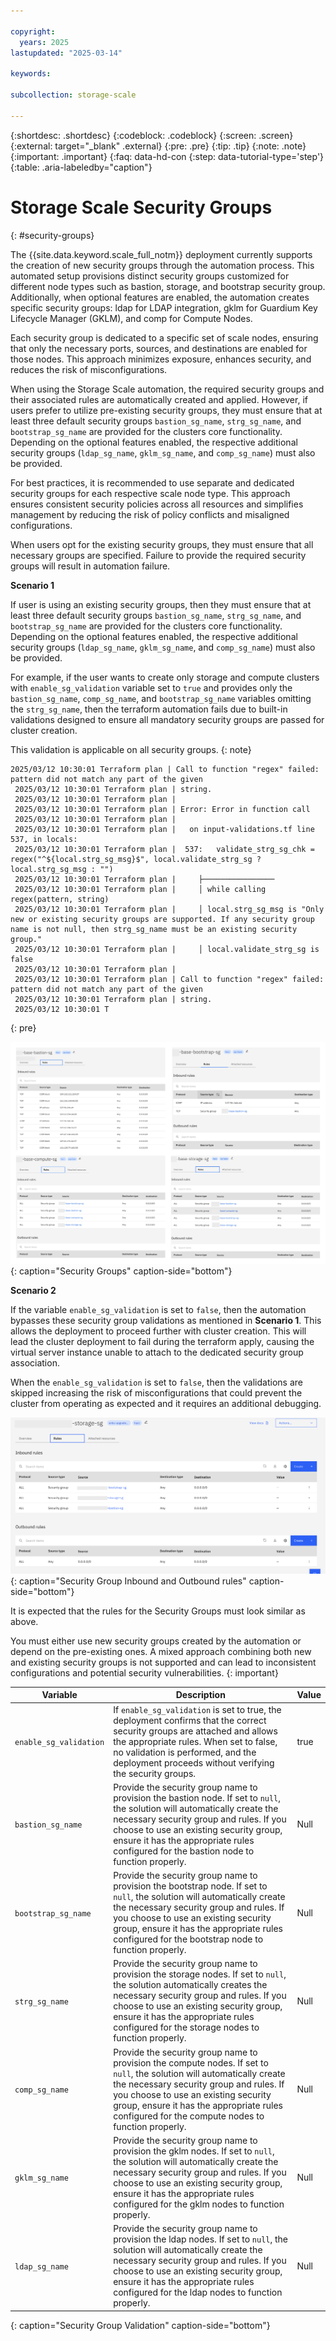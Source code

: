 ```yaml
---

copyright:
  years: 2025
lastupdated: "2025-03-14"

keywords:

subcollection: storage-scale

---
```


{:shortdesc: .shortdesc}
{:codeblock: .codeblock}
{:screen: .screen}
{:external: target="_blank" .external}
{:pre: .pre}
{:tip: .tip}
{:note: .note}
{:important: .important}
{:faq: data-hd-con
{:step: data-tutorial-type='step'}
{:table: .aria-labeledby="caption"}

# Storage Scale Security Groups
{: #security-groups}

The {{site.data.keyword.scale_full_notm}} deployment currently supports the creation of new security groups through the automation process. This automated setup provisions distinct security groups customized for different node types such as bastion, storage, and bootstrap security group. Additionally, when optional features are enabled, the automation creates specific security groups: ldap for LDAP integration, gklm for Guardium Key Lifecycle Manager (GKLM), and comp for Compute Nodes.

Each security group is dedicated to a specific set of scale nodes, ensuring that only the necessary ports, sources, and destinations are enabled for those nodes. This approach minimizes exposure, enhances security, and reduces the risk of misconfigurations.

When using the Storage Scale automation, the required security groups and their associated rules are automatically created and applied. However, if users prefer to utilize pre-existing security groups, they must ensure that at least three default security groups `bastion_sg_name`, `strg_sg_name`, and `bootstrap_sg_name` are provided for the clusters core functionality. Depending on the optional features enabled, the respective additional security groups (`ldap_sg_name`, `gklm_sg_name`, and `comp_sg_name`) must also be provided.

For best practices, it is recommended to use separate and dedicated security groups for each respective scale node type. This approach ensures consistent security policies across all resources and simplifies management by reducing the risk of policy conflicts and misaligned configurations.

When users opt for the existing security groups, they must ensure that all necessary groups are specified. Failure to provide the required security groups will result in automation failure.

**Scenario 1**

If user is using an existing security groups, then they must ensure that at least three default security groups `bastion_sg_name`, `strg_sg_name`, and `bootstrap_sg_name` are provided for the clusters core functionality. Depending on the optional features enabled, the respective additional security groups (`ldap_sg_name`, `gklm_sg_name`, and `comp_sg_name`) must also be provided.

For example, if the user wants to create only storage and compute clusters with `enable_sg_validation` variable set to `true` and provides only the `bastion_sg_name`, `comp_sg_name`, and `bootstrap_sg_name` variables omitting the `strg_sg_name`, then the terraform automation fails due to built-in validations designed to ensure all mandatory security groups are passed for cluster creation.

This validation is applicable on all security groups.
{: note}

```console
2025/03/12 10:30:01 Terraform plan | Call to function "regex" failed: pattern did not match any part of the given
 2025/03/12 10:30:01 Terraform plan | string.
 2025/03/12 10:30:01 Terraform plan |
 2025/03/12 10:30:01 Terraform plan | Error: Error in function call
 2025/03/12 10:30:01 Terraform plan |
 2025/03/12 10:30:01 Terraform plan |   on input-validations.tf line 537, in locals:
 2025/03/12 10:30:01 Terraform plan |  537:   validate_strg_sg_chk = regex("^${local.strg_sg_msg}$", local.validate_strg_sg ? local.strg_sg_msg : "")
 2025/03/12 10:30:01 Terraform plan |     ├────────────────
 2025/03/12 10:30:01 Terraform plan |     │ while calling regex(pattern, string)
 2025/03/12 10:30:01 Terraform plan |     │ local.strg_sg_msg is "Only new or existing security groups are supported. If any security group name is not null, then strg_sg_name must be an existing security group."
 2025/03/12 10:30:01 Terraform plan |     │ local.validate_strg_sg is false
 2025/03/12 10:30:01 Terraform plan |
 2025/03/12 10:30:01 Terraform plan | Call to function "regex" failed: pattern did not match any part of the given
 2025/03/12 10:30:01 Terraform plan | string.
 2025/03/12 10:30:01 T
```
{: pre}

![Security Groups](images/four-security-groups.png){: caption="Security Groups" caption-side="bottom"}

**Scenario 2**

If the variable `enable_sg_validation` is set to `false`, then the automation bypasses these security group validations as mentioned in **Scenario 1**. This allows the deployment to proceed further with cluster creation. This will lead the cluster deployment to fail during the terraform apply, causing the virtual server instance unable to attach to the dedicated security group association.

When the `enable_sg_validation` is set to `false`, then the validations are skipped increasing the risk of misconfigurations that could prevent the cluster from operating as expected and it requires an additional debugging.

![Security Group Rules](images/security-group-rules.png){: caption="Security Group Inbound and Outbound rules" caption-side="bottom"}

It is expected that the rules for the Security Groups must look similar as above.

You must either use new security groups created by the automation or depend on the pre-existing ones. A mixed approach combining both new and existing security groups is not supported and can lead to inconsistent configurations and potential security vulnerabilities.
{: important}

| Variable	|Description	| Value |
|----------|----------|----------|
|`enable_sg_validation`| If `enable_sg_validation` is set to true, the deployment confirms that the correct security groups are attached and allows the appropriate rules. When set to false, no validation is performed, and the deployment proceeds without verifying the security groups. | true |
|`bastion_sg_name`| Provide the security group name to provision the bastion node. If set to `null`, the solution will automatically create the necessary security group and rules. If you choose to use an existing security group, ensure it has the appropriate rules configured for the bastion node to function properly. | Null |
|`bootstrap_sg_name`| Provide the security group name to provision the bootstrap node. If set to `null`, the solution will automatically create the necessary security group and rules. If you choose to use an existing security group, ensure it has the appropriate rules configured for the bootstrap node to function properly. | Null |
|`strg_sg_name`| Provide the security group name to provision the storage nodes. If set to `null`, the solution automatically creates the necessary security group and rules. If you choose to use an existing security group, ensure it has the appropriate rules configured for the storage nodes to function properly. | Null |
|`comp_sg_name`| Provide the security group name to provision the compute nodes. If set to `null`, the solution will automatically create the necessary security group and rules. If you choose to use an existing security group, ensure it has the appropriate rules configured for the compute nodes to function properly. | Null |
|`gklm_sg_name`| Provide the security group name to provision the gklm nodes. If set to `null`, the solution will automatically create the necessary security group and rules. If you choose to use an existing security group, ensure it has the appropriate rules configured for the gklm nodes to function properly. | Null |
|`ldap_sg_name`| Provide the security group name to provision the ldap nodes. If set to `null`, the solution will automatically create the necessary security group and rules. If you choose to use an existing security group, ensure it has the appropriate rules configured for the ldap nodes to function properly. | Null |
{: caption="Security Group Validation" caption-side="bottom"}
